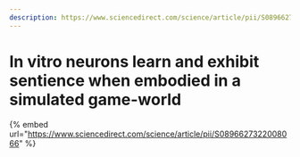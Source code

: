 ```yaml
---
description: https://www.sciencedirect.com/science/article/pii/S0896627322008066
---
```


# In vitro neurons learn and exhibit sentience when embodied in a simulated game-world

{% embed url="https://www.sciencedirect.com/science/article/pii/S0896627322008066" %}

